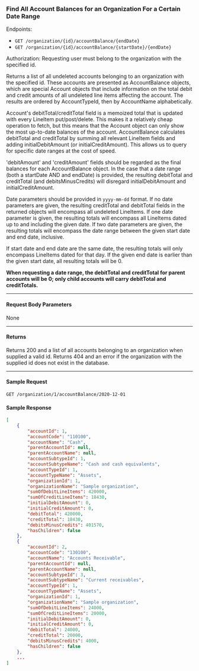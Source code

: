 ### Find All Account Balances for an Organization For a Certain Date Range
Endpoints: 
- `GET /organization/{id}/accountBalance/{endDate}`
- `GET /organization/{id}/accountBalance/{startDate}/{endDate}`



Authorization: Requesting user must belong to the organization with the specified id.

Returns a list of all undeleted accounts belonging to an organization with the specified id. These accounts are presented as AccountBalance objects, which are special Account objects that include information on the total debit and credit amounts of all undeleted line items affecting the account. The results are ordered by AccountTypeId, then by AccountName alphabetically.

Account's debitTotal/creditTotal field is a memoized total that is updated with every LineItem put/post/delete. This makes it a relatively cheap operation to fetch, but this means that the Account object can only show the most up-to-date balances of the account. AccountBalance calculates debitTotal and creditTotal by summing all relevant LineItem fields and adding initialDebitAmount (or initialCreditAmount). This allows us to query for specific date ranges at the cost of speed.

'debitAmount' and 'creditAmount' fields should be regarded as the final balances for each AccountBalance object. In the case that a date range (both a startDate AND and endDate) is provided, the resulting debitTotal and creditTotal (and debitsMinusCredits) will disregard initialDebitAmount and initialCreditAmount.


Date parameters should be provided in `yyyy-mm-dd` format. If no date parameters are given, the resulting creditTotal and debitTotal fields in the returned objects will encompass all undeleted LineItems. If one date parameter is given, the resulting totals will encompass all LineItems dated up to and including the given date. If two date parameters are given, the resulting totals will encompass the date range between the given start date and end date, inclusive.

If start date and end date are the same date, the resulting totals will only encompass LineItems dated for that day. If the given end date is earlier than the given start date, all resulting totals will be 0.

**When requesting a date range, the debitTotal and creditTotal for parent accounts will be 0; only child accounts will carry debitTotal and creditTotals.**
___
#### Request Body Parameters
None
___
#### Returns
Returns 200 and a list of all accounts belonging to an organization when supplied a valid id. Returns 404 and an error if the organization with the supplied id does not exist in the database.
___
#### Sample Request
`GET /organization/1/accountBalance/2020-12-01`
<br/>

#### Sample Response
```json
[
    {
        "accountId": 1,
        "accountCode": "110100",
        "accountName": "Cash",
        "parentAccountId": null,
        "parentAccountName": null,
        "accountSubtypeId": 1,
        "accountSubtypeName": "Cash and cash equivalents",
        "accountTypeId": 1,
        "accountTypeName": "Assets",
        "organizationId": 1,
        "organizationName": "Sample organization",
        "sumOfDebitLineItems": 420000,
        "sumOfCreditLineItems": 18430,
        "initialDebitAmount": 0,
        "initialCreditAmount": 0,
        "debitTotal": 420000,
        "creditTotal": 18430,
        "debitsMinusCredits": 401570,
        "hasChildren": false
    },
    {
        "accountId": 2,
        "accountCode": "130100",
        "accountName": "Accounts Receivable",
        "parentAccountId": null,
        "parentAccountName": null,
        "accountSubtypeId": 3,
        "accountSubtypeName": "Current receivables",
        "accountTypeId": 1,
        "accountTypeName": "Assets",
        "organizationId": 1,
        "organizationName": "Sample organization",
        "sumOfDebitLineItems": 24000,
        "sumOfCreditLineItems": 20000,
        "initialDebitAmount": 0,
        "initialCreditAmount": 0,
        "debitTotal": 24000,
        "creditTotal": 20000,
        "debitsMinusCredits": 4000,
        "hasChildren": false
    },
	...
]
```